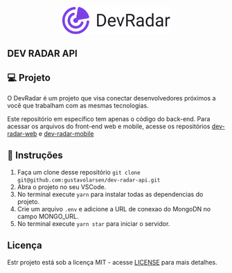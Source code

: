 <p align="center">
    <img alt="DevRadar" title="#delicinha" src=".github/devradar.svg" width="250px" />
</p>

## DEV RADAR API

## 💻 Projeto

O DevRadar é um projeto que visa conectar desenvolvedores próximos a você que trabalham com as mesmas tecnologias.

Este repositório em específico tem apenas o código do back-end. Para acessar os arquivos do front-end web e mobile, acesse os repositórios
[dev-radar-web]() e [dev-radar-mobile]()

## 📝 Instruções

1. Faça um clone desse repositório `git clone git@github.com:gustavolarsen/dev-radar-api.git`
2. Abra o projeto no seu VSCode.
3. No terminal execute `yarn` para instalar todas as dependencias do projeto.
4. Crie um arquivo `.env` e adicione a URL de conexao do MongoDN no campo MONGO_URL.
5. No terminal execute `yarn star` para iniciar o servidor.

## Licença

Estr projeto está sob a licença MIT - acesse [LICENSE](https://github.com/gustavolarsen/dev-radar-api/blob/main/LICENSE) para mais detalhes.
